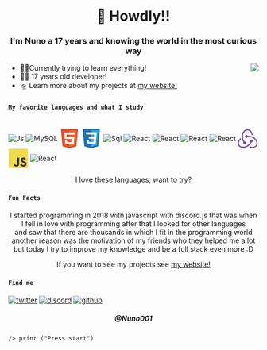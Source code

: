 <h1 align="center">👋 Howdly!!
<h3 align="center">I'm Nuno a 17 years and knowing the world in the most curious way</h3>

<a href="https://discord.com/users/975068431625883718">
  <img src="https://lanyard-profile-readme.vercel.app/api/975068431625883718?hideTimestamp=true&idleMessage=Trying%20chillin'%20at%20the%20moment..." align="right" />
</a>

-   🚶🏻Currently trying to learn everything!
-   👨‍💻 17 years old developer!
-   🛸 Learn more about my projects at <a href="https://nunoo.dev/" target="_blank">my website!</a>

#### ```My favorite languages and what I study```


<div style="display: inline_block"><br>
  <img align="center" alt="Js" height="40" width="40" src="https://cdn.jsdelivr.net/gh/devicons/devicon/icons/bootstrap/bootstrap-original.svg">
  <img align="center" alt="MySQL" height="40" width="40" src="https://cdn.jsdelivr.net/gh/devicons/devicon/icons/lua/lua-plain-wordmark.svg">
  <img align="center" alt="HTML" height="40" width="40" src="https://raw.githubusercontent.com/devicons/devicon/master/icons/html5/html5-original.svg">
  <img align="center" alt="CSS" height="40" width="40" src="https://raw.githubusercontent.com/devicons/devicon/master/icons/css3/css3-original.svg">
  <img align="center" alt="Sql" height="40" width="40" src="https://cdn.jsdelivr.net/gh/devicons/devicon/icons/mysql/mysql-original.svg">
  <img align="center" alt="React" height="40" width="40" src="https://cdn.jsdelivr.net/gh/devicons/devicon/icons/react/react-original.svg">
  <img align="center" alt="React" height="40" width="40" src="https://cdn.jsdelivr.net/gh/devicons/devicon/icons/redis/redis-original.svg">
  <img align="center" alt="React" height="40" width="40" src="https://cdn.jsdelivr.net/gh/devicons/devicon/icons/tailwindcss/tailwindcss-plain.svg">
  <img align="center" alt="React" height="40" width="40" src="https://cdn.jsdelivr.net/gh/devicons/devicon/icons/linux/linux-original.svg">
  <img align="center" alt="React" height="40" width="40" src="https://raw.githubusercontent.com/devicons/devicon/master/icons/redux/redux-original.svg">
  <img align="center" alt="React" height="40" width="40" src="https://raw.githubusercontent.com/devicons/devicon/master/icons/javascript/javascript-original.svg">
  <img align="center" alt="React" height="50" width="50" src="https://cdn.jsdelivr.net/gh/devicons/devicon/icons/rust/rust-plain.svg">
  

<p align="center">
    I love these languages, want to <a href="https://www.javascript.com/try" target="_blank">try?</a>


 #### `Fun Facts`
 </div>
<p align="center">
    I started programming in 2018 with javascript with discord.js that was when I fell in love with programming after that I looked for other languages <br> and saw that there are thousands in which I fit in the programming world another reason was the motivation of my friends who they helped me a lot but today I try to improve my knowledge and be a full stack even more :D
</p>
<p align="center">
    If you want to see my projects see <a href="https://nunoo.dev/" target="_blank">my website!</a>


  #### `Find me`
[![twitter](https://skillicons.dev/icons?i=twitter)](https://twitter.com/)
[![discord](https://skillicons.dev/icons?i=discord)](https://discord.gg/979Vn4xe)
[![github](https://skillicons.dev/icons?i=github)](https://github.com/Nuno001)
      
  </a>
  

  
  </a>


<h5 align="center">@Nuno001</h5>


  </a>

  </a>
  
    /> print ("Press start")
  </a>
</p>
